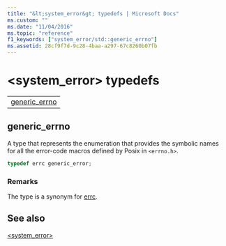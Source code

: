 ```yaml
---
title: "&lt;system_error&gt; typedefs | Microsoft Docs"
ms.custom: ""
ms.date: "11/04/2016"
ms.topic: "reference"
f1_keywords: ["system_error/std::generic_errno"]
ms.assetid: 28cf9f7d-9c28-4baa-a297-67c8260b07fb
---
```

# &lt;system_error&gt; typedefs

||
|-|
|[generic_errno](#generic_errno)|

## <a name="generic_errno"></a>  generic_errno

A type that represents the enumeration that provides the symbolic names for all the error-code macros defined by Posix in `<errno.h>`.

```cpp
typedef errc generic_error;
```

### Remarks

The type is a synonym for [errc](../standard-library/system-error-enums.md#errc).

## See also

[<system_error>](../standard-library/system-error.md)<br/>

